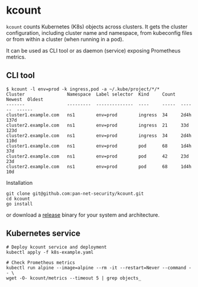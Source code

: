 # kcount

`kcount` counts Kubernetes (K8s) objects across clusters. It gets the cluster
configuration, including cluster name and namespace, from kubeconfig files or
from within a cluster (when running in a pod).

It can be used as CLI tool or as daemon (service) exposing Prometheus metrics.

## CLI tool

```
$ kcount -l env=prod -k ingress,pod -a ~/.kube/project/*/*
Cluster                Namespace  Label selector  Kind     Count  Newest  Oldest
-------                ---------  --------------  ----     -----  ------  ------
cluster1.example.com   ns1        env=prod        ingress  34     2d4h    137d
cluster2.example.com   ns1        env=prod        ingress  21     33d     123d
cluster2.example.com   ns1        env=prod        ingress  34     2d4h    110d
cluster1.example.com   ns1        env=prod        pod      68     1d4h    37d
cluster2.example.com   ns1        env=prod        pod      42     23d     23d
cluster2.example.com   ns1        env=prod        pod      68     1d4h    10d
```

Installation

```
git clone git@github.com:pan-net-security/kcount.git
cd kcount
go install
```

or download a [release](https://github.com/pan-net-security/kcount/releases)
binary for your system and architecture.

## Kubernetes service

```
# Deploy kcount service and deployment
kubectl apply -f k8s-example.yaml

# Check Prometheus metrics
kubectl run alpine --image=alpine --rm -it --restart=Never --command -- \
wget -O- kcount/metrics --timeout 5 | grep objects_
```
